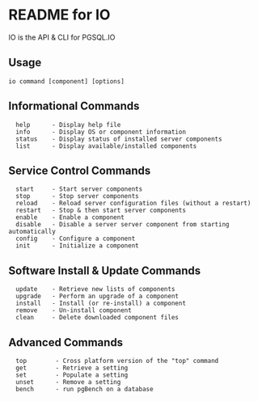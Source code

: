 # README for IO #

IO is the API & CLI for PGSQL.IO

## Usage ##
```
io command [component] [options]
```

## Informational Commands ##
```
  help      - Display help file
  info      - Display OS or component information
  status    - Display status of installed server components
  list      - Display available/installed components 
```

## Service Control Commands ##
```
  start     - Start server components
  stop      - Stop server components
  reload    - Reload server configuration files (without a restart)
  restart   - Stop & then start server components
  enable    - Enable a component
  disable   - Disable a server server component from starting automatically
  config    - Configure a component
  init      - Initialize a component
```

## Software Install & Update Commands ##
```
  update    - Retrieve new lists of components
  upgrade   - Perform an upgrade of a component
  install   - Install (or re-install) a component  
  remove    - Un-install component   
  clean     - Delete downloaded component files
```

## Advanced Commands ##
```
  top        - Cross platform version of the "top" command 
  get        - Retrieve a setting
  set        - Populate a setting
  unset      - Remove a setting 
  bench      - run pgBench on a database
```
